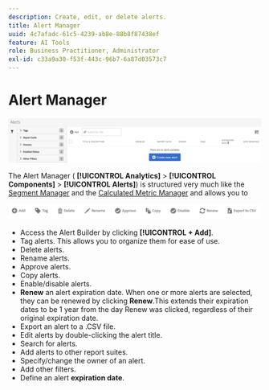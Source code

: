 ```yaml
---
description: Create, edit, or delete alerts.
title: Alert Manager
uuid: 4c7afadc-61c5-4239-ab8e-88b8f87438ef
feature: AI Tools
role: Business Practitioner, Administrator
exl-id: c33a9a30-f53f-443c-96b7-6a87d03573c7
---
```

# Alert Manager

 ![](assets/alert-manager.png)

The Alert Manager ( **[!UICONTROL Analytics]** > **[!UICONTROL Components]** > **[!UICONTROL Alerts]**) is structured very much like the [Segment Manager](https://docs.adobe.com/content/help/en/analytics/components/segmentation/segmentation-workflow/seg-manage.html) and the [Calculated Metric Manager](https://docs.adobe.com/content/help/en/analytics/components/calculated-metrics/calcmetric-workflow/cm-manager.html) and allows you to

![](assets/alert-manager-tasks.png)

* Access the Alert Builder by clicking **[!UICONTROL + Add]**.
* Tag alerts. This allows you to organize them for ease of use.
* Delete alerts.
* Rename alerts.
* Approve alerts.
* Copy alerts.
* Enable/disable alerts.
* **Renew** an alert expiration date. When one or more alerts are selected, they can be renewed by clicking **Renew**.This extends their expiration dates to be 1 year from the day Renew was clicked, regardless of their original expiration date.
* Export an alert to a .CSV file.
* Edit alerts by double-clicking the alert title.
* Search for alerts.
* Add alerts to other report suites.
* Specify/change the owner of an alert.
* Add other filters.
* Define an alert **expiration date**.
